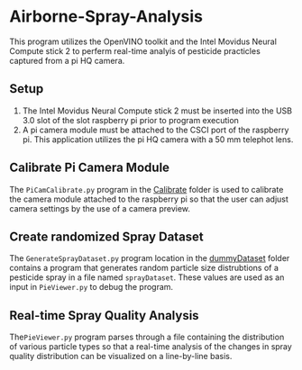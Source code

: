 # Airborne-Spray-Analysis
This program utilizes the OpenVINO toolkit and the Intel Movidus Neural Compute stick 2 to perferm real-time analyis of pesticide practicles captured from a pi HQ camera.

## Setup
1. The Intel Movidus Neural Compute stick 2 must be inserted into the USB 3.0 slot of the slot  raspberry pi prior to program execution
2. A pi camera module must be attached to the CSCI port of the raspberry pi. This application utilizes the pi HQ camera with a 50  mm telephot lens.

## Calibrate Pi Camera Module
The `PiCamCalibrate.py` program in the [Calibrate](./Calibrate) folder is used to calibrate the camera module attached
to the raspberry pi so that the user can adjust camera settings by the use
of a camera preview.

## Create randomized Spray Dataset
The `GenerateSprayDataset.py` program location in the [dummyDataset](./dummyDataset) folder contains a program that generates random particle size distrubtions of a pesticide spray in a file named `sprayDataset`. These values are used as an input in `PieViewer.py` to debug the program.

## Real-time Spray Quality Analysis
The`PieViewer.py` program  parses through a file containing the distribution  of various particle types so that a real-time analysis of the changes in spray quality distribution can be visualized on a line-by-line basis.